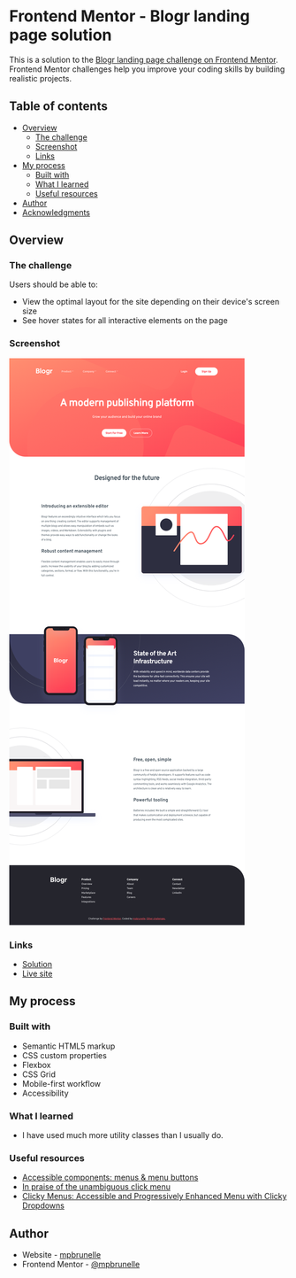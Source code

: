 # Frontend Mentor - Blogr landing page solution

This is a solution to the [Blogr landing page challenge on Frontend Mentor](https://www.frontendmentor.io/challenges/blogr-landing-page-EX2RLAApP). Frontend Mentor challenges help you improve your coding skills by building realistic projects.

## Table of contents

-   [Overview](#overview)
    -   [The challenge](#the-challenge)
    -   [Screenshot](#screenshot)
    -   [Links](#links)
-   [My process](#my-process)
    -   [Built with](#built-with)
    -   [What I learned](#what-i-learned)
    -   [Useful resources](#useful-resources)
-   [Author](#author)
-   [Acknowledgments](#acknowledgments)

## Overview

### The challenge

Users should be able to:

-   View the optimal layout for the site depending on their device's screen size
-   See hover states for all interactive elements on the page

### Screenshot

![Desktop screenshot](./screenshot.png)

### Links

-   [Solution](https://github.com/mpbrunelle/training/tree/main/fem--blogr-landing-page)
-   [Live site](https://mpbrunelle.github.io/training/fem--blogr-landing-page/)

## My process

### Built with

-   Semantic HTML5 markup
-   CSS custom properties
-   Flexbox
-   CSS Grid
-   Mobile-first workflow
-   Accessibility

### What I learned

-   I have used much more utility classes than I usually do.

### Useful resources

-   [Accessible components: menus & menu buttons](https://inclusive-components.design/menus-menu-buttons/#navigationmenubuttons)
-   [In praise of the unambiguous click menu](https://css-tricks.com/in-praise-of-the-unambiguous-click-menu/)
-   [Clicky Menus: Accessible and Progressively Enhanced Menu with Clicky Dropdowns](https://codepen.io/mrwweb/pen/pXqKZO)

## Author

-   Website - [mpbrunelle](https://studioquipo.com/en/)
-   Frontend Mentor - [@mpbrunelle](https://www.frontendmentor.io/profile/mpbrunelle)
